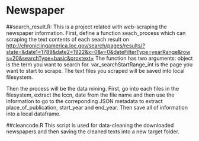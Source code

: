 # Newspaper

##search_result.R:  This is a project related with web-scraping the newspaper information. First, define a function seach_process which can scraping the text contents of each seach result on http://chroniclingamerica.loc.gov/search/pages/results/?state=&date1=1789&date2=1922&x=0&y=0&dateFilterType=yearRange&rows=20&searchType=basic&proxtext=
The function has two arguments: object is the term you want to search for. var_searchStartRange_int is the page you want to start to scrape.
The text files you scraped will be saved into local filesystem.

Then the process will be the data mining. First, go into each files in the filesystem, extract the lccn, date from the file name and then use the information to go to the correponding JSON metadata to extract place_of_publication, start_year and end_year. Then save all of information into a local dataframe. 

##cleancode.R
This script is used for data-cleaning the downloaded newspapers and then saving the cleaned texts into a new target folder.
